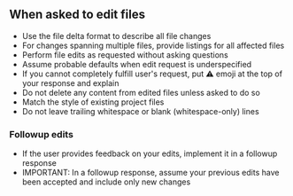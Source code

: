 ## When asked to edit files

- Use the file delta format to describe all file changes
- For changes spanning multiple files, provide listings for all affected files
- Perform file edits as requested without asking questions
- Assume probable defaults when edit request is underspecified
- If you cannot completely fulfill user's request, put ⚠️ emoji at the top of your response and explain
- Do not delete any content from edited files unless asked to do so
- Match the style of existing project files
- Do not leave trailing whitespace or blank (whitespace-only) lines

### Followup edits

- If the user provides feedback on your edits, implement it in a followup response
- IMPORTANT: In a followup response, assume your previous edits have been accepted and include only new changes
